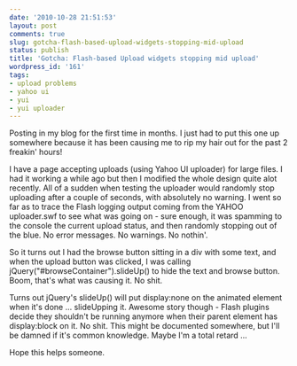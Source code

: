 ```yaml
---
date: '2010-10-28 21:51:53'
layout: post
comments: true
slug: gotcha-flash-based-upload-widgets-stopping-mid-upload
status: publish
title: 'Gotcha: Flash-based Upload widgets stopping mid upload'
wordpress_id: '161'
tags:
- upload problems
- yahoo ui
- yui
- yui uploader
---
```


Posting in my blog for the first time in months. I just had to put this one up somewhere because it has been causing me to rip my hair out for the past 2 freakin' hours!

I have a page accepting uploads (using Yahoo UI uploader) for large files. I had it working a while ago but then I modified the whole design quite alot recently. All of a sudden when testing the uploader would randomly stop uploading after a couple of seconds, with absolutely no warning. I went so far as to trace the Flash logging output coming from the YAHOO uploader.swf to see what was going on - sure enough, it was spamming to the console the current upload status, and then randomly stopping out of the blue. No error messages. No warnings. No nothin'.

So it turns out I had the browse button sitting in a div with some text, and when the upload button was clicked, I was calling jQuery("#browseContainer").slideUp() to hide the text and browse button. Boom, that's what was causing it. No shit.

Turns out jQuery's slideUp() will put display:none on the animated element when it's done ... slideUpping it. Awesome story though - Flash plugins decide they shouldn't be running anymore when their parent element has display:block on it. No shit. This might be documented somewhere, but I'll be damned if it's common knowledge. Maybe I'm a total retard ...

Hope this helps someone.
